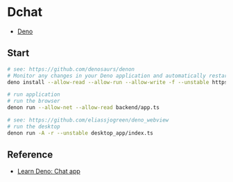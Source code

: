 # Dchat

* [Deno](https://deno.land)

## Start

```bash
# see: https://github.com/denosaurs/denon
# Monitor any changes in your Deno application and automatically restart
deno install --allow-read --allow-run --allow-write -f --unstable https://deno.land/x/denon/denon.ts

# run application
# run the browser
denon run --allow-net --allow-read backend/app.ts

# see: https://github.com/eliassjogreen/deno_webview
# run the desktop
denon run -A -r --unstable desktop_app/index.ts
```

## Reference

* [Learn Deno: Chat app](https://aralroca.com/blog/learn-deno-chat-app)